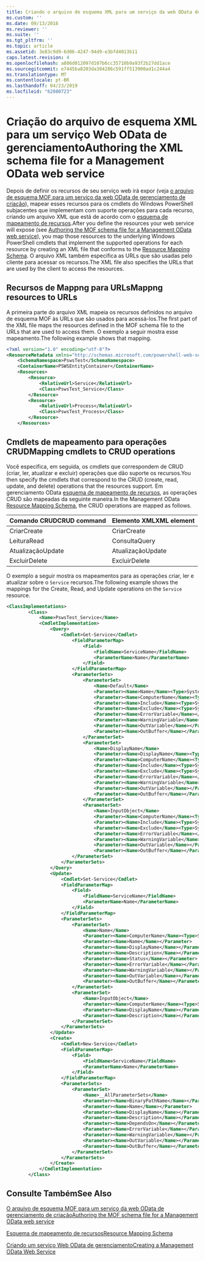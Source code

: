 ```yaml
---
title: Criando o arquivo de esquema XML para um serviço da web OData de gerenciamento | Microsoft Docs
ms.custom: ''
ms.date: 09/13/2016
ms.reviewer: ''
ms.suite: ''
ms.tgt_pltfrm: ''
ms.topic: article
ms.assetid: 3e83c9d9-6d06-4247-94d9-e3bfd4013b11
caps.latest.revision: 4
ms.openlocfilehash: a806d012097d107b6cc35710b9a93f2b27dd1ace
ms.sourcegitcommit: e7445ba8203da304286c591ff513900ad1c244a4
ms.translationtype: MT
ms.contentlocale: pt-BR
ms.lasthandoff: 04/23/2019
ms.locfileid: "62080723"
---
```

# <a name="authoring-the-xml-schema-file-for-a-management-odata-web-service"></a><span data-ttu-id="cacc1-102">Criação do arquivo de esquema XML para um serviço Web OData de gerenciamento</span><span class="sxs-lookup"><span data-stu-id="cacc1-102">Authoring the XML schema file for a Management OData web service</span></span>

<span data-ttu-id="cacc1-103">Depois de definir os recursos de seu serviço web irá expor (veja [o arquivo de esquema MOF para um serviço da web OData de gerenciamento de criação](./authoring-the-mof-schema-file-for-a-management-odata-web-service.md)), mapear esses recursos para os cmdlets do Windows PowerShell subjacentes que implementam com suporte operações para cada recurso, criando um arquivo XML que está de acordo com o [esquema de mapeamento de recursos](./resource-mapping-schema.md).</span><span class="sxs-lookup"><span data-stu-id="cacc1-103">After you define the resources your web service will expose (see [Authoring the MOF schema file for a Management OData web service](./authoring-the-mof-schema-file-for-a-management-odata-web-service.md)), you map those resources to the underlying Windows PowerShell cmdlets that implement the supported operations for each resource by creating an XML file that conforms to the [Resource Mapping Schema](./resource-mapping-schema.md).</span></span> <span data-ttu-id="cacc1-104">O arquivo XML também especifica as URLs que são usadas pelo cliente para acessar os recursos.</span><span class="sxs-lookup"><span data-stu-id="cacc1-104">The XML file also specifies the URLs that are used by the client to access the resources.</span></span>

## <a name="mappng-resources-to-urls"></a><span data-ttu-id="cacc1-105">Recursos de Mappng para URLs</span><span class="sxs-lookup"><span data-stu-id="cacc1-105">Mappng resources to URLs</span></span>

<span data-ttu-id="cacc1-106">A primeira parte do arquivo XML mapeia os recursos definidos no arquivo de esquema MOF às URLs que são usados para acessá-los.</span><span class="sxs-lookup"><span data-stu-id="cacc1-106">The first part of the XML file maps the resources defined in the MOF schema file to the URLs that are used to access them.</span></span> <span data-ttu-id="cacc1-107">O exemplo a seguir mostra esse mapeamento.</span><span class="sxs-lookup"><span data-stu-id="cacc1-107">The following example shows that mapping.</span></span>

```xml
<?xml version="1.0" encoding="utf-8"?>
<ResourceMetadata xmlns="http://schemas.microsoft.com/powershell-web-services/2010/09">
    <SchemaNamespace>PswsTest</SchemaNamespace>
    <ContainerName>PSWSEntityContainer</ContainerName>
    <Resources>
        <Resource>
            <RelativeUrl>Service</RelativeUrl>
            <Class>PswsTest_Service</Class>
        </Resource>
        <Resource>
            <RelativeUrl>Process</RelativeUrl>
            <Class>PswsTest_Process</Class>
        </Resource>
    </Resources>
```

## <a name="mapping-cmdlets-to-crud-operations"></a><span data-ttu-id="cacc1-108">Cmdlets de mapeamento para operações CRUD</span><span class="sxs-lookup"><span data-stu-id="cacc1-108">Mapping cmdlets to CRUD operations</span></span>

<span data-ttu-id="cacc1-109">Você especifica, em seguida, os cmdlets que correspondem de CRUD (criar, ler, atualizar e excluir) operações que dão suporte os recursos.</span><span class="sxs-lookup"><span data-stu-id="cacc1-109">You then specify the cmdlets that correspond to the CRUD (create, read, update, and delete) operations that the resources support.</span></span> <span data-ttu-id="cacc1-110">Em gerenciamento OData [esquema de mapeamento de recursos](./resource-mapping-schema.md), as operações CRUD são mapeadas da seguinte maneira.</span><span class="sxs-lookup"><span data-stu-id="cacc1-110">In the Management OData [Resource Mapping Schema](./resource-mapping-schema.md), the CRUD operations are mapped as follows.</span></span>

|<span data-ttu-id="cacc1-111">Comando CRUD</span><span class="sxs-lookup"><span data-stu-id="cacc1-111">CRUD command</span></span>|<span data-ttu-id="cacc1-112">Elemento XML</span><span class="sxs-lookup"><span data-stu-id="cacc1-112">XML element</span></span>|
|------------------|-----------------|
|<span data-ttu-id="cacc1-113">Criar</span><span class="sxs-lookup"><span data-stu-id="cacc1-113">Create</span></span>|<span data-ttu-id="cacc1-114">Criar</span><span class="sxs-lookup"><span data-stu-id="cacc1-114">Create</span></span>|
|<span data-ttu-id="cacc1-115">Leitura</span><span class="sxs-lookup"><span data-stu-id="cacc1-115">Read</span></span>|<span data-ttu-id="cacc1-116">Consulta</span><span class="sxs-lookup"><span data-stu-id="cacc1-116">Query</span></span>|
|<span data-ttu-id="cacc1-117">Atualização</span><span class="sxs-lookup"><span data-stu-id="cacc1-117">Update</span></span>|<span data-ttu-id="cacc1-118">Atualização</span><span class="sxs-lookup"><span data-stu-id="cacc1-118">Update</span></span>|
|<span data-ttu-id="cacc1-119">Excluir</span><span class="sxs-lookup"><span data-stu-id="cacc1-119">Delete</span></span>|<span data-ttu-id="cacc1-120">Excluir</span><span class="sxs-lookup"><span data-stu-id="cacc1-120">Delete</span></span>|

<span data-ttu-id="cacc1-121">O exemplo a seguir mostra os mapeamentos para as operações criar, ler e atualizar sobre o `Service` recursos.</span><span class="sxs-lookup"><span data-stu-id="cacc1-121">The following example shows the mappings for the Create, Read, and Update operations on the `Service` resource.</span></span>

```xml
<ClassImplementations>
        <Class>
            <Name>PswsTest_Service</Name>
            <CmdletImplementation>
                <Query>
                    <Cmdlet>Get-Service</Cmdlet>
                        <FieldParameterMap>
                            <Field>
                                <FieldName>ServiceName</FieldName>
                                <ParameterName>Name</ParameterName>
                            </Field>
                        </FieldParameterMap>
                        <ParameterSets>
                            <ParameterSet>
                                <Name>Default</Name>
                                <Parameter><Name>Name</Name><Type>System.String[]</Type></Parameter>
                                <Parameter><Name>ComputerName</Name><Type>System.String[]</Type></Parameter>
                                <Parameter><Name>Include</Name><Type>System.String[]</Type></Parameter>
                                <Parameter><Name>Exclude</Name><Type>System.String[]</Type></Parameter>
                                <Parameter><Name>ErrorVariable</Name></Parameter>
                                <Parameter><Name>WarningVariable</Name></Parameter>
                                <Parameter><Name>OutVariable</Name></Parameter>
                                <Parameter><Name>OutBuffer</Name></Parameter>
                            </ParameterSet>
                            <ParameterSet>
                                <Name>DisplayName</Name>
                                <Parameter><Name>DisplayName</Name><Type>System.String[]</Type></Parameter>
                                <Parameter><Name>ComputerName</Name><Type>System.String[]</Type></Parameter>
                                <Parameter><Name>Include</Name><Type>System.String[]</Type></Parameter>
                                <Parameter><Name>Exclude</Name><Type>System.String[]</Type></Parameter>
                                <Parameter><Name>ErrorVariable</Name></Parameter>
                                <Parameter><Name>WarningVariable</Name></Parameter>
                                <Parameter><Name>OutVariable</Name></Parameter>
                                <Parameter><Name>OutBuffer</Name></Parameter>
                            </ParameterSet>
                            <ParameterSet>
                                <Name>InputObject</Name>
                                <Parameter><Name>ComputerName</Name><Type>System.String[]</Type></Parameter>
                                <Parameter><Name>Include</Name><Type>System.String[]</Type></Parameter>
                                <Parameter><Name>Exclude</Name><Type>System.String[]</Type></Parameter>
                                <Parameter><Name>ErrorVariable</Name></Parameter>
                                <Parameter><Name>WarningVariable</Name></Parameter>
                                <Parameter><Name>OutVariable</Name></Parameter>
                                <Parameter><Name>OutBuffer</Name></Parameter>
                        </ParameterSet>
                    </ParameterSets>
                </Query>
                <Update>
                    <Cmdlet>Set-Service</Cmdlet>
                    <FieldParameterMap>
                        <Field>
                            <FieldName>ServiceName</FieldName>
                            <ParameterName>Name</ParameterName>
                        </Field>
                    </FieldParameterMap>
                    <ParameterSets>
                        <ParameterSet>
                            <Name>Name</Name>
                            <Parameter><Name>ComputerName</Name><Type>System.String[]</Type></Parameter>
                            <Parameter><Name>Name</Name></Parameter>
                            <Parameter><Name>DisplayName</Name></Parameter>
                            <Parameter><Name>Description</Name></Parameter>
                            <Parameter><Name>Status</Name></Parameter>
                            <Parameter><Name>ErrorVariable</Name></Parameter>
                            <Parameter><Name>WarningVariable</Name></Parameter>
                            <Parameter><Name>OutVariable</Name></Parameter>
                            <Parameter><Name>OutBuffer</Name></Parameter>
                        </ParameterSet>
                        <ParameterSet>
                            <Name>InputObject</Name>
                            <Parameter><Name>ComputerName</Name><Type>System.String[]</Type></Parameter>
                            <Parameter><Name>DisplayName</Name></Parameter>
                            <Parameter><Name>Description</Name></Parameter>
                        </ParameterSet>
                    </ParameterSets>
                </Update>
                <Create>
                    <Cmdlet>New-Service</Cmdlet>
                    <FieldParameterMap>
                        <Field>
                            <FieldName>ServiceName</FieldName>
                            <ParameterName>Name</ParameterName>
                        </Field>
                    </FieldParameterMap>
                    <ParameterSets>
                        <ParameterSet>
                            <Name>__AllParameterSets</Name>
                            <Parameter><Name>BinaryPathName</Name></Parameter>
                            <Parameter><Name>Name</Name></Parameter>
                            <Parameter><Name>DisplayName</Name></Parameter>
                            <Parameter><Name>Description</Name></Parameter>
                            <Parameter><Name>DependsOn</Name></Parameter>
                            <Parameter><Name>ErrorVariable</Name></Parameter>
                            <Parameter><Name>WarningVariable</Name></Parameter>
                            <Parameter><Name>OutVariable</Name></Parameter>
                            <Parameter><Name>OutBuffer</Name></Parameter>
                        </ParameterSet>
                    </ParameterSets>
                </Create>
            </CmdletImplementation>
        </Class>
```

## <a name="see-also"></a><span data-ttu-id="cacc1-122">Consulte Também</span><span class="sxs-lookup"><span data-stu-id="cacc1-122">See Also</span></span>

[<span data-ttu-id="cacc1-123">O arquivo de esquema MOF para um serviço da web OData de gerenciamento de criação</span><span class="sxs-lookup"><span data-stu-id="cacc1-123">Authoring the MOF schema file for a Management OData web service</span></span>](./authoring-the-mof-schema-file-for-a-management-odata-web-service.md)

[<span data-ttu-id="cacc1-124">Esquema de mapeamento de recursos</span><span class="sxs-lookup"><span data-stu-id="cacc1-124">Resource Mapping Schema</span></span>](./resource-mapping-schema.md)

[<span data-ttu-id="cacc1-125">Criando um serviço Web OData de gerenciamento</span><span class="sxs-lookup"><span data-stu-id="cacc1-125">Creating a Management OData Web Service</span></span>](./creating-a-management-odata-web-service.md)
